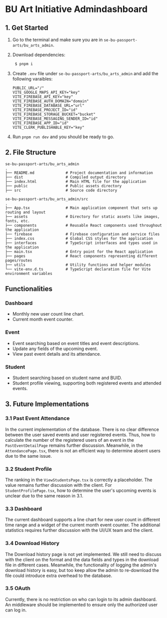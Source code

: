 # BU Art Initiative Admindashboard

## 1. Get Started

1. Go to the terminal and make sure you are in `se-bu-passport-arts/bu_arts_admin`.
2. Download dependencies:

   ```bash
    $ pnpm i
   ```

3. Create `.env` file under `se-bu-passport-arts/bu_arts_admin` and add the following varaibles:

    ```text
    PUBLIC_URL="/"
    VITE_GOOGLE_MAPS_API_KEY="key"
    VITE_FIREBASE_API_KEY="key"
    VITE_FIREBASE_AUTH_DOMAIN="domain"
    VITE_FIREBASE_DATABASE_URL="url"
    VITE_FIREBASE_PROJECT_ID="id"
    VITE_FIREBASE_STORAGE_BUCKET="bucket"
    VITE_FIREBASE_MESSAGING_SENDER_ID="id"
    VITE_FIREBASE_APP_ID="id"
    VITE_CLERK_PUBLISHABLE_KEY="key"
    ```

4. Run `pnpm run dev` and you should be ready to go.

## 2. File Structure

```shell
se-bu-passport-arts/bu_arts_admin
.
├── README.md              # Project documentation and information
├── dist                   # Compiled output directory
├── index.html             # Main HTML file for the application
├── public                 # Public assets directory
├── src                    # Source code directory
```


```shell
se-bu-passport-arts/bu_arts_admin/src
.
├── App.tsx                # Main application component that sets up routing and layout
├── assets                 # Directory for static assets like images, fonts, etc.
├── components             # Reusable React components used throughout the application
├── firebase               # Firebase configuration and service files
├── index.css              # Global CSS styles for the application
├── interfaces             # TypeScript interfaces and types used in the application
├── main.tsx               # Entry point for the React application
├── pages                  # React components representing different pages/routes
├── utils                  # Utility functions and helper modules
└── vite-env.d.ts          # TypeScript declaration file for Vite environment variables
```

## Functionalities

### Dashboard

- Monthly new user count line chart.
- Current month event counter.

### Event

- Event searching based on event titles and event descriptions.
- Update any fields of the upcoming event.
- View past event details and its attendance.

### Student

- Student searching based on student name and BUID.
- Student profile viewing, supporting both registered events and attended events.

## 3. Future Implementations

### 3.1 Past Event Attendance

In the current implementation of the database. There is no clear difference between the user saved events and user registered events. Thus, how to calculate the number of the registered users of an event in the `PastEventDetailPage` remains further discussion. Meanwhile, in the `AttendancePage.tsx`, there is not an efficient way to determine absent users due to the same issue.

### 3.2 Student Profile

The ranking in the `ViewStudentsPage.tsx` is correctly a placeholder. The value remains further discussion with the client. For `StudentProfilePage.tsx`, how to determine the user's upcoming events is unclear due to the same reason in 3.1.

### 3.3 Dashboard

The current dashboard supports a line chart for new user count in different time range and a widget of the current month event counter. The additional statistics requires further discussion with the UI/UX team and the client.

### 3.4 Download History

The Download history page is not yet implemented. We still need to discuss with the client on the format
and the data fields and types in the download file in different cases. Meanwhile, the functionality of logging
the admin's download history is easy, but too keep allow the admin to re-download the file could introduce extra
overhead to the database.

### 3.5 OAuth

Currently, there is no restriction on who can login to its admin dashboard. An middleware should be implemented to ensure only the authorized user can log in.
